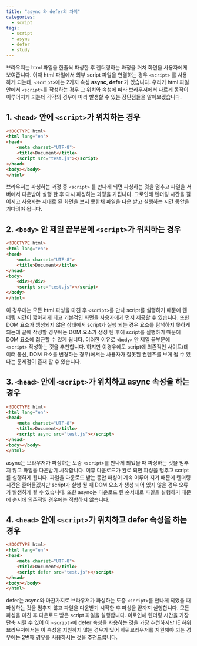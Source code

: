 ```yaml
---
title: "async 와 defer의 차이"
categories:
  - script
tags:
  - script
  - async
  - defer
  - study
---
```


브라우저는 html 파일을 한줄씩 파싱한 후 렌더링하는 과정을 거쳐 화면을 사용자에게 보여줍니다. 이때 html 파일에서 외부 script 파일을 연결하는 경우 <code>&lt;script&gt;</code> 를 사용하게 되는데, <code>&lt;script&gt;</code>에는 2가지 속성 **async, defer** 가 있습니다. 우리가 html 파일안에서 <code>&lt;script&gt;</code>를 작성하는 경우 그 위치와 속성에 따라 브라우저에서 다르게 동작이 이루어지게 되는데 각각의 경우에 따라 발생할 수 있는 장단점들을 알아보겠습니다.

## 1. <code>&lt;head&gt;</code> 안에 <code>&lt;script&gt;</code>가 위치하는 경우
```html
<!DOCTYPE html>
<html lang="en">
<head>
    <meta charset="UTF-8">
    <title>Document</title>
    <script src="test.js"></script>
</head>
<body></body>
</html>
```
브라우저는 파싱하는 과정 중 <code>&lt;script&gt;</code> 를 만나게 되면 파싱하는 것을 멈추고 파일을 서버에서 다운받아 실행 한 후 다시 파싱하는 과정을 가집니다. 그로인해 렌더링 시간을 길어지고 사용자는 제대로 된 화면을 보지 못한채 파일을 다운 받고 실행하는 시간 동안을 기다려야 됩니다.


## 2. <code>&lt;body&gt;</code> 안 제일 끝부분에 <code>&lt;script&gt;</code>가 위치하는 경우
```html
<!DOCTYPE html>
<html lang="en">
<head>
    <meta charset="UTF-8">
    <title>Document</title>
</head>
<body>
    <div></div>
    <script src="test.js"></script>
</body>
</html>
```
이 경우에는 모든 html 파싱을 마친 후 <code>&lt;script&gt;</code>를 만나 script를 실행하기 때문에 렌더링 시간이 짧아지게 되고 기본적인 화면을 사용자에게 먼저 제공할 수 있습니다. 또한 DOM 요소가 생성되지 않은 상태에서 script가 실행 되는 경우 요소를 탐색하지 못하게 되는데 끝에 작성할 경우에는 DOM 요소가 생성 된 후에 script를 실행하기 때문에 DOM 요소에 접근할 수 있게 됩니다. 이러한 이유로 <code>&lt;body&gt;</code> 안 제일 끝부분에 <code>&lt;script&gt;</code> 작성하는 것을 추천합니다. 하지만 이경우에도 script에 의존적인 사이트(데이터 통신, DOM 요소를 변경하는 경우)에서는 사용자가 잘못된 컨텐츠를 보게 될 수 있다는 문제점이 존재 할 수 있습니다.

## 3. <code>&lt;head&gt;</code> 안에 <code>&lt;script&gt;</code>가 위치하고 async 속성을 하는 경우

```html
<!DOCTYPE html>
<html lang="en">
<head>
    <meta charset="UTF-8">
    <title>Document</title>
    <script async src="test.js"></script>
</head>
<body></body>
</html>
```
async는 브라우저가 파싱하는 도중 <code>&lt;script&gt;</code>를 만나게 되었을 때 파싱하는 것을 멈추지 않고 파일을 다운받기 시작합니다. 이후 다운로드가 완료 되면 파싱을 멈추고 script를 실행하게 됩니다. 파일을 다운로드 받는 동안 파싱이 계속 이루어 지기 때문에 렌더링 시간은 줄어들겠지만 script가 실행 될 때 DOM 요소가 생성 되어 있지 않을 경우 오류가 발생하게 될 수 있습니다. 또한 async는 다운로드 된 순서대로 파일을 실행하기 때문에 순서에 의존적일 경우에는 적합하지 않습니다.

## 4. <code>&lt;head&gt;</code> 안에 <code>&lt;script&gt;</code>가 위치하고 defer 속성을 하는 경우

```html
<!DOCTYPE html>
<html lang="en">
<head>
    <meta charset="UTF-8">
    <title>Document</title>
    <script defer src="test.js"></script>
</head>
<body></body>
</html>
```
defer는 async와 마찬가지로 브라우저가 파싱하는 도중 <code>&lt;script&gt;</code>를 만나게 되었을 때 파싱하는 것을 멈추지 않고 파일을 다운받기 시작한 후 파싱을 끝까지 실행합니다. 모든 파싱을 마친 후 다운로드 받은 script 파일을 실행합니다. 이로인해 렌더링 시간을 가장 단축 시킬 수 있어 이 <code>&lt;script&gt;</code>에 defer 속성을 사용하는 것을 가장 추천하지만 IE 하위 브라우저에서는 이 속성을 지원하지 않는 경우가 있어 하위브라우저를 지원해야 되는 경우에는 2번째 경우를 사용하시는 것을 추천드립니다.
